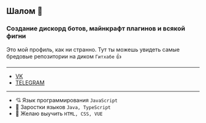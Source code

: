 ## Шалом 👋
### Создание дискорд ботов, майнкрафт плагинов и всякой фигни

Это мой профиль, как ни странно. Тут ты можешь увидеть самые бредовые репозитории на диком `Гитхабе` 👍

---
- [VK](https://vk.com/krewy4)
- [TELEGRAM](https://t.me/se1racod3)
---

- 💘 Язык программирования `JavaScript`
- 🌱 Заростки языков `Java, TypeScript`
- 🤔 Желаю выучить `HTML, CSS, VUE`
